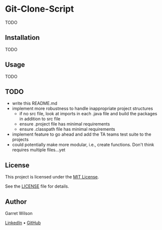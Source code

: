 # Git-Clone-Script

TODO

## Installation

TODO

## Usage

TODO

## TODO

* write this README.md
* implement more robustness to handle inappropriate project structures 
  * if no src file, look at imports in each .java file and build the packages in addition to src file
  * ensure .project file has minimal requirements
  * ensure .classpath file has minimal requirements
* implement feature to go ahead and add the TA teams test suite to the projects
* could potentially make more modular, i.e., create functions. Don't think requires multiple files...yet

## License

This project is licensed under the [MIT License](https://opensource.org/license/MIT).

See the [LICENSE](LICENSE) file for details.

## Author

Garret Wilson

[LinkedIn](https://www.linkedin.com/in/garretwilson-mcb-cs/) • [GitHub](https://github.com/gsw2019)

